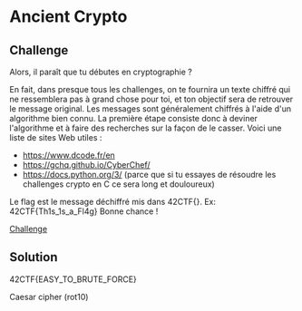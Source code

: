 # Ancient Crypto

## Challenge

Alors, il paraît que tu débutes en cryptographie ?

En fait, dans presque tous les challenges, on te fournira un texte chiffré qui ne ressemblera pas à grand chose pour toi, et ton objectif sera de retrouver le message original. Les messages sont généralement chiffrés à l'aide d'un algorithme bien connu. La première étape consiste donc à deviner l'algorithme et à faire des recherches sur la façon de le casser. Voici une liste de sites Web utiles :
- https://www.dcode.fr/en
- https://gchq.github.io/CyberChef/
- https://docs.python.org/3/ (parce que si tu essayes de résoudre les challenges crypto en C ce sera long et douloureux)

Le flag est le message déchiffré mis dans 42CTF{}.
Ex: 42CTF{Th1s_1s_a_Fl4g}
Bonne chance ! 

[Challenge](https://www.42ctf.org/fr/ctfs/intro/ancient_crypto)

## Solution

42CTF{EASY_TO_BRUTE_FORCE}

Caesar cipher (rot10)
